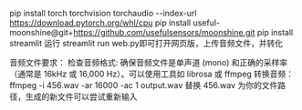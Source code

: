 pip install torch torchvision torchaudio --index-url https://download.pytorch.org/whl/cpu
pip install useful-moonshine@git+https://github.com/usefulsensors/moonshine.git
pip install streamlit
运行 streamlit run web.py即可打开网页版，上传音频文件，并转化

音频文件要求：
检查音频格式: 确保音频文件是单声道 (mono) 和正确的采样率（通常是 16kHz 或 16,000 Hz）。可以使用工具如 librosa 或 ffmpeg 转换音频：
ffmpeg -i 456.wav -ar 16000 -ac 1 output.wav
替换 456.wav 为你的文件路径，生成的新文件可以尝试重新输入
